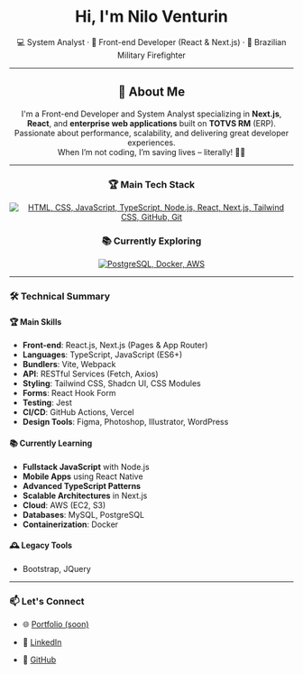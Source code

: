<h1 align="center">Hi, I'm Nilo Venturin</h1>

<p align="center">
  💻 System Analyst · 🧠 Front-end Developer (React & Next.js) · 🚒 Brazilian Military Firefighter
</p>

---

<h2 align="center">🚀 About Me</h2>
<p align="center">
  I'm a Front-end Developer and System Analyst specializing in <strong>Next.js</strong>, <strong>React</strong>, and <strong>enterprise web applications</strong> built on <strong>TOTVS RM</strong> (ERP). <br/>
  Passionate about performance, scalability, and delivering great developer experiences. <br/>
  When I’m not coding, I’m saving lives – literally! 🧯🔥
</p>

---

<h3 align="center">🏆 Main Tech Stack</h3>
<p align="center">
  <a href="https://skillicons.dev">
    <img src="https://skillicons.dev/icons?i=html,css,js,ts,nodejs,react,next,tailwind,github,git" alt="HTML, CSS, JavaScript, TypeScript, Node.js, React, Next.js, Tailwind CSS, GitHub, Git" />
  </a>
</p>

<h3 align="center">📚 Currently Exploring</h3>
<p align="center">
  <a href="https://skillicons.dev">
    <img src="https://skillicons.dev/icons?i=postgresql,docker,aws" alt="PostgreSQL, Docker, AWS" />
  </a>
</p>

---

### 🛠️ Technical Summary

#### 🏆 Main Skills
- **Front-end**: React.js, Next.js (Pages & App Router)
- **Languages**: TypeScript, JavaScript (ES6+)
- **Bundlers**: Vite, Webpack
- **API**: RESTful Services (Fetch, Axios)
- **Styling**: Tailwind CSS, Shadcn UI, CSS Modules
- **Forms**: React Hook Form
- **Testing**: Jest
- **CI/CD**: GitHub Actions, Vercel
- **Design Tools**: Figma, Photoshop, Illustrator, WordPress

#### 📚 Currently Learning
- **Fullstack JavaScript** with Node.js
- **Mobile Apps** using React Native
- **Advanced TypeScript Patterns**
- **Scalable Architectures** in Next.js
- **Cloud**: AWS (EC2, S3)
- **Databases**: MySQL, PostgreSQL
- **Containerization**: Docker

#### 🕰️ Legacy Tools
- Bootstrap, JQuery

---

### 📫 Let's Connect


- 🌐 [Portfolio (soon)]()  

- 💼 [LinkedIn](https://www.linkedin.com/in/dev-nilo)  

- 🧠 [GitHub](https://github.com/dev-nilo)  
